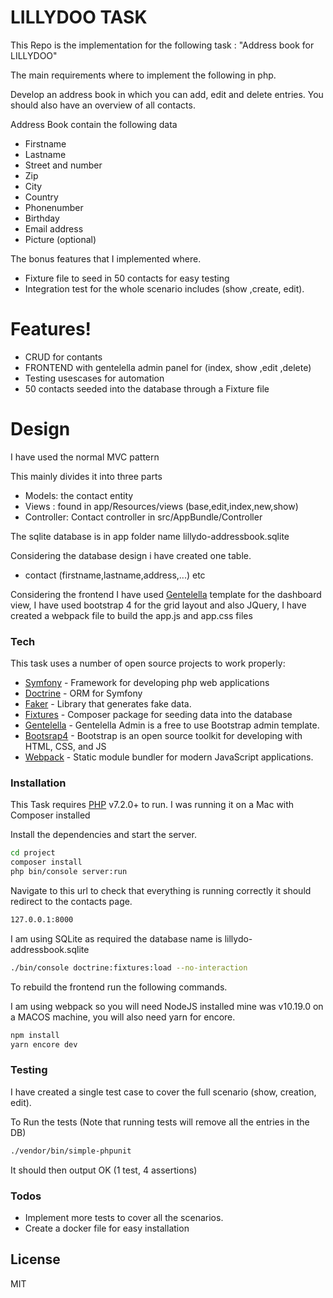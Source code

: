 # LILLYDOO TASK

This Repo is the implementation for the following task : "Address book for LILLYDOO"

The main requirements where to implement the following in php.

Develop an address book in which you can add, edit and delete entries. You should also have an overview of all contacts.

Address Book contain the following data
  - Firstname
  - Lastname
  - Street and number
  - Zip
  - City
  - Country
  - Phonenumber
  - Birthday
  - Email address
  - Picture (optional)

The bonus features that I implemented where.
  - Fixture file to seed in 50 contacts for easy testing
  - Integration test for the whole scenario includes (show ,create, edit).
  
#  Features!

  - CRUD for contants
  - FRONTEND with gentelella admin panel for (index, show ,edit ,delete)
  - Testing usescases for automation 
  - 50 contacts seeded into the database through a Fixture file


# Design

I have used the normal MVC pattern

This mainly divides it into three parts

- Models: the contact entity
- Views : found in app/Resources/views (base,edit,index,new,show)
- Controller: Contact controller in src/AppBundle/Controller 

The sqlite database is in app folder name lillydo-addressbook.sqlite

Considering the database design i have created one table.
 - contact (firstname,lastname,address,...) etc
 
Considering the frontend I have used [Gentelella] template for the dashboard view,
I have used bootstrap 4 for the grid layout and also JQuery, I have created a webpack file to build the app.js and app.css files


### Tech

This task uses a number of open source projects to work properly:

* [Symfony] - Framework for developing php web applications
* [Doctrine] - ORM for Symfony
* [Faker] - Library that generates fake data.
* [Fixtures] - Composer package for seeding data into the database
* [Gentelella] - Gentelella Admin is a free to use Bootstrap admin template.
* [Bootsrap4] - Bootstrap is an open source toolkit for developing with HTML, CSS, and JS
* [Webpack] - Static module bundler for modern JavaScript applications.


### Installation

This Task requires [PHP] v7.2.0+ to run.
I was running it on a Mac with Composer installed

Install the dependencies and start the server.

```sh
cd project
composer install
php bin/console server:run
```
Navigate to this url to check that everything is running correctly it should redirect to the contacts page.

```sh
127.0.0.1:8000
```

I am using SQLite as required the database name is lillydo-addressbook.sqlite

```sh
./bin/console doctrine:fixtures:load --no-interaction
```

To rebuild the frontend run the following commands.

I am using webpack so you will need NodeJS installed
mine was v10.19.0  on a MACOS machine, you will also need yarn for encore.

```sh
npm install
yarn encore dev 
```

### Testing
I have created a single test case to cover the full scenario (show, creation, edit).

To Run the tests (Note that running tests will remove all the entries in the DB)
```sh
./vendor/bin/simple-phpunit
```
It should then output OK (1 test, 4 assertions)


### Todos

 - Implement more tests to cover all the scenarios.
 - Create a docker file for easy installation

License
----

MIT



   [Gentelella]: <https://github.com/ColorlibHQ/gentelella>
   [Fixtures]: <https://github.com/doctrine/data-fixtures>
   [Faker]: <https://github.com/fzaninotto/Faker>
   [Symfony]: <https://symfony.com/>
   [Doctrine]: <https://www.doctrine-project.org/>
   [PHP]: <http://php.net/>
   [Bootsrap4]: <https://getbootstrap.com/>
   [Webpack]: <https://webpack.js.org/>
   [yarn]: <https://yarnpkg.com/>
   [NodeJS]: <https://nodejs.org/en/>
